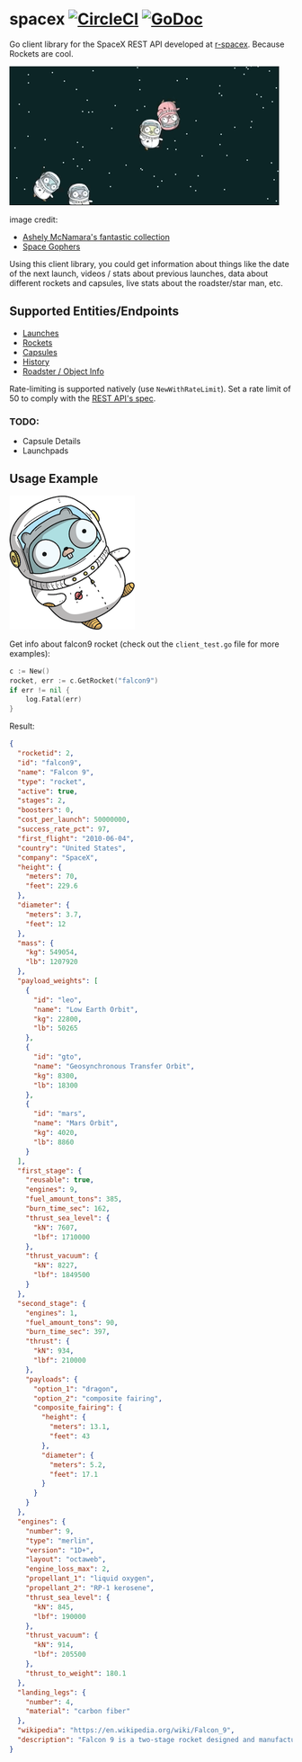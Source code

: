 # spacex [![CircleCI](https://circleci.com/gh/orcaman/spacex.svg?style=svg)](https://circleci.com/gh/orcaman/spacex) [![GoDoc](https://godoc.org/github.com/orcaman/spacex?status.svg)](https://godoc.org/github.com/orcaman/spacex)

Go client library for the SpaceX REST API developed at [r-spacex](https://github.com/r-spacex/SpaceX-API). Because Rockets are cool.

![Space Gophers Animated Gif](./images/space_gophers_animated.gif)

image credit:
- [Ashely McNamara's fantastic collection](https://github.com/ashleymcnamara/gophers)
- [Space Gophers](https://github.com/apiarian/space-gophers)

Using this client library, you could get information about things like the date of the next launch, videos / stats about 
previous launches, data about different rockets and capsules, live stats about the roadster/star man, etc.

## Supported Entities/Endpoints

- [Launches](https://godoc.org/github.com/orcaman/spacex#Launch)
- [Rockets](https://godoc.org/github.com/orcaman/spacex#Rocket)
- [Capsules](https://godoc.org/github.com/orcaman/spacex#Capsule)
- [History](https://godoc.org/github.com/orcaman/spacex#History)
- [Roadster / Object Info](https://godoc.org/github.com/orcaman/spacex#ObjectInfo)

Rate-limiting is supported natively (use `NewWithRateLimit`). Set a rate limit of 50 to comply with the [REST API's spec](https://github.com/r-spacex/SpaceX-API/blob/master/docs/home.md).

### TODO:
- Capsule Details
- Launchpads

## Usage Example

![Space Gophers Animated Gif](./images/space_gopher.png)

Get info about falcon9 rocket (check out the `client_test.go` file for more examples):

```go
c := New()
rocket, err := c.GetRocket("falcon9")
if err != nil {
    log.Fatal(err)
}
```

Result:

```json
{
  "rocketid": 2,
  "id": "falcon9",
  "name": "Falcon 9",
  "type": "rocket",
  "active": true,
  "stages": 2,
  "boosters": 0,
  "cost_per_launch": 50000000,
  "success_rate_pct": 97,
  "first_flight": "2010-06-04",
  "country": "United States",
  "company": "SpaceX",
  "height": {
    "meters": 70,
    "feet": 229.6
  },
  "diameter": {
    "meters": 3.7,
    "feet": 12
  },
  "mass": {
    "kg": 549054,
    "lb": 1207920
  },
  "payload_weights": [
    {
      "id": "leo",
      "name": "Low Earth Orbit",
      "kg": 22800,
      "lb": 50265
    },
    {
      "id": "gto",
      "name": "Geosynchronous Transfer Orbit",
      "kg": 8300,
      "lb": 18300
    },
    {
      "id": "mars",
      "name": "Mars Orbit",
      "kg": 4020,
      "lb": 8860
    }
  ],
  "first_stage": {
    "reusable": true,
    "engines": 9,
    "fuel_amount_tons": 385,
    "burn_time_sec": 162,
    "thrust_sea_level": {
      "kN": 7607,
      "lbf": 1710000
    },
    "thrust_vacuum": {
      "kN": 8227,
      "lbf": 1849500
    }
  },
  "second_stage": {
    "engines": 1,
    "fuel_amount_tons": 90,
    "burn_time_sec": 397,
    "thrust": {
      "kN": 934,
      "lbf": 210000
    },
    "payloads": {
      "option_1": "dragon",
      "option_2": "composite fairing",
      "composite_fairing": {
        "height": {
          "meters": 13.1,
          "feet": 43
        },
        "diameter": {
          "meters": 5.2,
          "feet": 17.1
        }
      }
    }
  },
  "engines": {
    "number": 9,
    "type": "merlin",
    "version": "1D+",
    "layout": "octaweb",
    "engine_loss_max": 2,
    "propellant_1": "liquid oxygen",
    "propellant_2": "RP-1 kerosene",
    "thrust_sea_level": {
      "kN": 845,
      "lbf": 190000
    },
    "thrust_vacuum": {
      "kN": 914,
      "lbf": 205500
    },
    "thrust_to_weight": 180.1
  },
  "landing_legs": {
    "number": 4,
    "material": "carbon fiber"
  },
  "wikipedia": "https://en.wikipedia.org/wiki/Falcon_9",
  "description": "Falcon 9 is a two-stage rocket designed and manufactured by SpaceX for the reliable and safe transport of satellites and the Dragon spacecraft into orbit."
}
```
